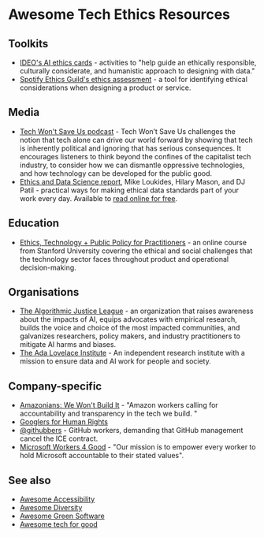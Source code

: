 # Awesome Tech Ethics Resources

## Toolkits

- [IDEO's AI ethics cards](https://page.ideo.com/download-ai-ethics-cards) - activities to "help guide an ethically responsible, culturally considerate, and humanistic approach to designing with data."
- [Spotify Ethics Guild's ethics assessment](https://spotify.design/article/investigating-consequences-with-our-ethics-assessment) - a tool for identifying ethical considerations when designing a product or service.

## Media

- [Tech Won't Save Us podcast](https://www.techwontsave.us) - Tech Won’t Save Us challenges the notion that tech alone can drive our world forward by showing that tech is inherently political and ignoring that has serious consequences. It encourages listeners to think beyond the confines of the capitalist tech industry, to consider how we can dismantle oppressive technologies, and how technology can be developed for the public good.
- [Ethics and Data Science report](https://www.oreilly.com/library/view/ethics-and-data/9781492043898/), Mike Loukides, Hilary Mason, and DJ Patil - practical ways for making ethical data standards part of your work every day. Available to [read online for free](https://resources.oreilly.com/examples/0636920203964/).

## Education

- [Ethics, Technology + Public Policy for Practitioners](https://online.stanford.edu/courses/soe-xetech0001-ethics-technology-public-policy-practitioners) - an online course from Stanford University covering the ethical and social challenges that the technology sector faces throughout product and operational decision-making.

## Organisations

- [The Algorithmic Justice League](https://www.ajl.org) - an organization that raises awareness about the impacts of AI, equips advocates with empirical research, builds the voice and choice of the most impacted communities, and galvanizes researchers, policy makers, and industry practitioners to mitigate AI harms and biases.
- [The Ada Lovelace Institute](https://www.adalovelaceinstitute.org) - An independent research institute with a mission to ensure data and AI work for people and society.

## Company-specific

- [Amazonians: We Won't Build It](https://twitter.com/WeWontBuildIt) - "Amazon workers calling for accountability and transparency in the tech we build. "
- [Googlers for Human Rights](https://twitter.com/EthicalGooglers)
- [@githubbers](https://twitter.com/githubbers/) - GitHub workers, demanding that GitHub management cancel the ICE contract.
- [Microsoft Workers 4 Good](https://twitter.com/MsWorkers4) - "Our mission is to empower every worker to hold Microsoft accountable to their stated values".

## See also

- [Awesome Accessibility](https://github.com/brunopulis/awesome-a11y)
- [Awesome Diversity](https://github.com/folkswhocode/awesome-diversity)
- [Awesome Green Software](https://github.com/Green-Software-Foundation/awesome-green-software)
- [Awesome tech for good](https://github.com/TechforgoodCAST/awesome-techforgood)
